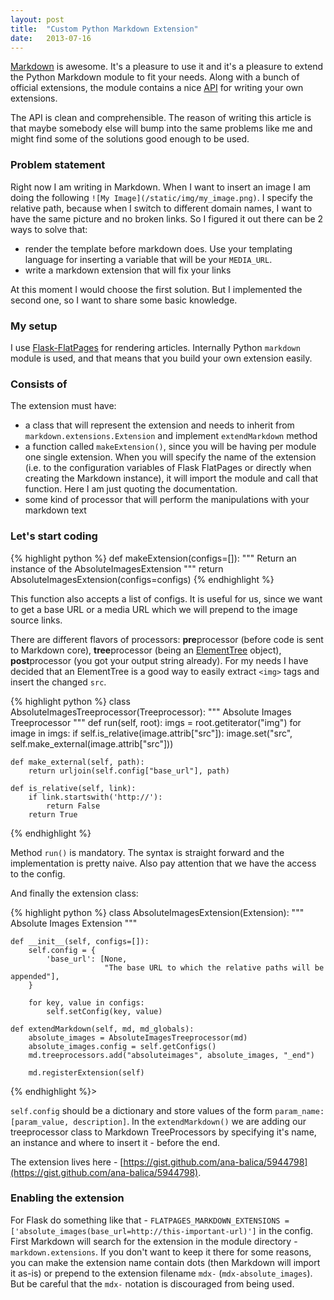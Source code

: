 ```yaml
---
layout: post
title:  "Custom Python Markdown Extension"
date:   2013-07-16
---
```


[Markdown](http://daringfireball.net/projects/markdown/) is awesome. It's a pleasure to use it and it's a pleasure to extend the Python Markdown module to fit your needs. Along with a bunch of official extensions, the module contains a nice [API](http://pythonhosted.org/Markdown/extensions/api.html) for writing your own extensions.

The API is clean and comprehensible. The reason of writing this article is that maybe somebody else will bump into the same problems like me and might find some of the solutions good enough to be used.

### Problem statement

Right now I am writing in Markdown. When I want to insert an image I am doing the following `![My Image](/static/img/my_image.png)`. I specify the relative path, because when I switch to different domain names, I want to have the same picture and no broken links. So I figured it out there can be 2 ways to solve that:

* render the template before markdown does. Use your templating language for inserting a variable that will be your `MEDIA_URL`.
* write a markdown extension that will fix your links

At this moment I would choose the first solution. But I implemented the second one, so I want to share some basic knowledge.
 
### My setup

I use [Flask-FlatPages](http://pythonhosted.org/Flask-FlatPages/) for rendering articles. Internally Python `markdown` module is used, and that means that you build your own extension easily.

### Consists of

The extension must have:

* a class that will represent the extension and needs to inherit from `markdown.extensions.Extension` and implement `extendMarkdown` method
* a function called `makeExtension()`, since you will be having per module one single extension. When you will specify the name of the extension (i.e. to the configuration variables of Flask FlatPages or directly when creating the Markdown instance), it will import the module and call that function. Here I am just quoting the documentation.
* some kind of processor that will perform the manipulations with your markdown text

### Let's start coding

{% highlight python %}
def makeExtension(configs=[]):
    """ Return an instance of the AbsoluteImagesExtension """
    return AbsoluteImagesExtension(configs=configs)
{% endhighlight %}

This function also accepts a list of configs. It is useful for us, since we want to get a base URL or a media URL which we will prepend to the image source links.

There are different flavors of processors: **pre**processor (before code is sent to Markdown core), **tree**processor (being an [ElementTree](http://effbot.org/zone/element-index.htm) object), **post**processor (you got your output string already). For my needs I have decided that an ElementTree is a good way to easily extract `<img>` tags and insert the changed `src`. 

{% highlight python %}
class AbsoluteImagesTreeprocessor(Treeprocessor):
    """ Absolute Images Treeprocessor """
    def run(self, root):
        imgs = root.getiterator("img")
        for image in imgs:
            if self.is_relative(image.attrib["src"]):
                image.set("src", self.make_external(image.attrib["src"]))

    def make_external(self, path):
        return urljoin(self.config["base_url"], path)

    def is_relative(self, link):
        if link.startswith('http://'):
            return False
        return True
{% endhighlight %}

Method `run()` is mandatory. The syntax is straight forward and the implementation is pretty naive. Also pay attention that we have the access to the config.

And finally the extension class:

{% highlight python %}
class AbsoluteImagesExtension(Extension):
    """ Absolute Images Extension """

    def __init__(self, configs=[]):
        self.config = {
            'base_url': [None,
                         "The base URL to which the relative paths will be appended"],
        }

        for key, value in configs:
            self.setConfig(key, value)

    def extendMarkdown(self, md, md_globals):
        absolute_images = AbsoluteImagesTreeprocessor(md)
        absolute_images.config = self.getConfigs()
        md.treeprocessors.add("absoluteimages", absolute_images, "_end")

        md.registerExtension(self)
{% endhighlight %}>

`self.config` should be a dictionary and store values of the form `param_name: [param_value, description]`. In the `extendMarkdown()` we are adding our treeprocessor class to Markdown TreeProcessors by specifying it's name, an instance and where to insert it - before the end.

The extension lives here - [https://gist.github.com/ana-balica/5944798](https://gist.github.com/ana-balica/5944798).


### Enabling the extension

For Flask do something like that - `FLATPAGES_MARKDOWN_EXTENSIONS = ['absolute_images(base_url=http://this-important-url)']`  in the config. First Markdown will search for the extension in the module directory - `markdown.extensions`. If you don't want to keep it there for some reasons, you can make the extension name contain dots (then Markdown will import it as-is) or prepend to the extension filename `mdx-` (`mdx-absolute_images`). But be careful that the `mdx-` notation is discouraged from being used.
